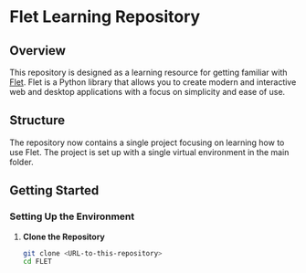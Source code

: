 # Flet Learning Repository

## Overview

This repository is designed as a learning resource for getting familiar with [Flet](https://flet.dev/). Flet is a Python library that allows you to create modern and interactive web and desktop applications with a focus on simplicity and ease of use.

## Structure

The repository now contains a single project focusing on learning how to use Flet. The project is set up with a single virtual environment in the main folder.

## Getting Started

### Setting Up the Environment

1. **Clone the Repository**

   ```bash
   git clone <URL-to-this-repository>
   cd FLET

